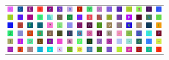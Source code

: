 <table>
<tr>
<td><img src="4B.gif"></td>
<td><img src="53.gif"></td>
<td><img src="45.gif"></td>
<td><img src="67.gif"></td>
<td><img src="7A.gif"></td>
<td><img src="35.gif"></td>
<td><img src="38.gif"></td>
<td><img src="72.gif"></td>
<td><img src="59.gif"></td>
<td><img src="58.gif"></td>
<td><img src="3B.gif"></td>
<td><img src="37.gif"></td>
<td><img src="7E.gif"></td>
<td><img src="33.gif"></td>
<td><img src="6C.gif"></td>
<td><img src="6A.gif"></td>
</tr>
<tr>
<td><img src="5B.gif"></td>
<td><img src="3C.gif"></td>
<td><img src="2C.gif"></td>
<td><img src="4F.gif"></td>
<td><img src="gr3.gif"></td>
<td><img src="31.gif"></td>
<td><img src="48.gif"></td>
<td><img src="6D.gif"></td>
<td><img src="24.gif"></td>
<td><img src="gr1.gif"></td>
<td><img src="41.gif"></td>
<td><img src="60.gif"></td>
<td><img src="70.gif"></td>
<td><img src="66.gif"></td>
<td><img src="68.gif"></td>
<td><img src="2F.gif"></td>
</tr>
<tr>
<td><img src="61.gif"></td>
<td><img src="2E.gif"></td>
<td><img src="46.gif"></td>
<td><img src="49.gif"></td>
<td><img src="3F.gif"></td>
<td><img src="4C.gif"></td>
<td><img src="2B.gif"></td>
<td><img src="43.gif"></td>
<td><img src="57.gif"></td>
<td><img src="27.gif"></td>
<td><img src="39.gif"></td>
<td><img src="30.gif"></td>
<td><img src="36.gif"></td>
<td><img src="25.gif"></td>
<td><img src="21.gif"></td>
<td><img src="28.gif"></td>
</tr>
<tr>
<td><img src="5A.gif"></td>
<td><img src="2D.gif"></td>
<td><img src="71.gif"></td>
<td><img src="32.gif"></td>
<td><img src="64.gif"></td>
<td><img src="3A.gif"></td>
<td><img src="74.gif"></td>
<td><img src="47.gif"></td>
<td><img src="6F.gif"></td>
<td><img src="69.gif"></td>
<td><img src="42.gif"></td>
<td><img src="3D.gif"></td>
<td><img src="22.gif"></td>
<td><img src="63.gif"></td>
<td><img src="54.gif"></td>
<td><img src="50.gif"></td>
</tr>
<tr>
<td><img src="29.gif"></td>
<td><img src="5D.gif"></td>
<td><img src="51.gif"></td>
<td><img src="55.gif"></td>
<td><img src="65.gif"></td>
<td><img src="76.gif"></td>
<td><img src="26.gif"></td>
<td><img src="56.gif"></td>
<td><img src="4E.gif"></td>
<td><img src="4A.gif"></td>
<td><img src="3E.gif"></td>
<td><img src="gr2.gif"></td>
<td><img src="2A.gif"></td>
<td><img src="34.gif"></td>
<td><img src="7D.gif"></td>
<td><img src="5F.gif"></td>
</tr>
<tr>
<td><img src="79.gif"></td>
<td><img src="23.gif"></td>
<td><img src="6E.gif"></td>
<td><img src="7C.gif"></td>
<td><img src="62.gif"></td>
<td><img src="6B.gif"></td>
<td><img src="4D.gif"></td>
<td><img src="40.gif"></td>
<td><img src="73.gif"></td>
<td><img src="52.gif"></td>
<td><img src="5E.gif"></td>
<td><img src="7B.gif"></td>
<td><img src="77.gif"></td>
<td><img src="44.gif"></td>
<td><img src="75.gif"></td>
<td><img src="78.gif"></td>
</tr>
</table>
